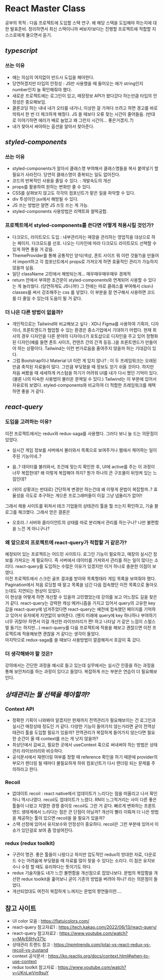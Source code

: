 # React Master Class

공부의 목적 : 다음 프로젝트에 도입할 스택 연구. 왜 해당 스택을 도입해야 하는지에 대한 발표준비. 정리하면서 최신 스택이니까 써보자!보다는 진행할 프로젝트에 적합할 지 스스로에게 물으면서 듣기.

## _typescript_

### 쓰는 이유

-   얘는 의심의 여지없이 반드시 도입을 해야한다.
-   당연하겠지만 타입의 안정성 : JS만 사용했을 때 들어오는 애가 string인지 number인지 늘 확인해줘야 했다.
-   새로운 프로젝트에는 로그인이 있고, 매장정보 API가 왔다갔다 하는만큼 타입의 안정성은 중요해보임.
-   클론코딩 하는 내내 내가 오타를 내거나, 이상한 걸 가져다 쓰려고 하면 경고를 바로 띄워서 한 번 더 체크하게 해줬다. JS 쓸 때보다 오류 찾는 시간이 줄어들음. (반대로 이야기하면 에러가 배로 늘었고 왜 그런지 시간이... 좋은거겠지..?)
-   내가 찾아서 써야하는 옵션을 알아서 찾아준다.

## _styled-components_

### 쓰는 이유

-   styled-components가 알아서 클래스명 부여해서 클래스명들을 복사 붙여넣기 할 필요가 사라진다. 당연히 클래스명이 중복되는 일도 없어진다.
-   코드의 반복적인 사용을 줄일 수 있다. : 개발속도의 개선
-   props를 활용하여 원하는 변화만 줄 수 있다.
-   CSS를 살펴보지 않고도 각각의 컴포넌트가 맡은 일을 파악할 수 있다.
-   div 투성이인 jsx에서 해방될 수 있다.
-   JS 쓰는 방법만 알면 JS 쓰듯 쓰는 게 가능.
-   styled-components 사용방법은 리엑트와 찰떡궁합.

### 프로젝트에서 styled-components를 쓴다면 어떻게 적용시킬 것인가?

-   다크모드, 라이트모드 도입 : 내부관리자는 매장을 관리하는 영업직을 대상으로 하는 페이지. 다크모드를 선호. 나오는 디자인에 따라 다크모드 라이트모드 선택할 수 있게 하면 좋을 거 같음.
-   ThemeProvider를 통해 공통적인 양식(색상, 폰트 사이즈 뭐 이런 것들?)을 만들어서 import하고 각 컴포넌트에서 props로 가져오게 하면 효율적인 관리가 가능하지 않을까 싶음.
-   일단 className 고민에서 해방되는게... 매우매우매우매우 경제적
-   return 안에서 부여한 조건문이 styled-components와 연계되어 사용할 수 있다는 게 놀라웠다. (당연하게도 JS니까!) 그 전에는 따로 클래스를 부여해서 clsx나 classes를 써서 강조해주는 css 를 넣었다. 이 부분을 잘 연구해서 사용하면 코드를 더 줄일 수 있는데 도움이 될 거 같다.

### 더 나은 다른 방법이 없을까?

-   개인적으로는 Tailwind와 비교해보고 싶다 : XD나 Figma를 사용하여 기획자, 디자이너, 프론트엔드가 협업할 수 있는 환경은 중소기업에서 기대하기 어렵다. 현재 회사의 경우 디자인을 다른 분야의 디자이너가 포토샵으로 디자인을 주고 있어 정형화된 디자인(예를 들면 폰트 사이즈, 컨텐츠 간의 간격 등등..)을 프론트엔드가 만들어야 하는 상황이다. Tailwind는 이런 번거로움을 줄여주지 않을까 하는 기대감이 있다.
-   그럼 Bootstrap이나 Material UI 이런 게 있지 않나? : 이 두 프레임워크는 오래된만큼 축적된 자료들이 많다. 그만큼 부딪혔을 때 정보도 얻기 쉬울 것이다. 하지만 처음 써봤을 때 세세하게 커스텀을 하기가 어려워 UI를 내가 다시 짰던 기억이 있다. (물론 나의 미숙한 사용법이 불러온 문제일 수 있다.) Tailwind는 이 부분에 있어서 자유로워 보였다. styled-components와 비교하여 더 적합한 프레임워크를 채택하면 좋을 거 같다.

## _react-query_

### 도입을 고려하는 이유?

이전 프로젝트에서는 redux와 redux-saga를 사용했다. 그러다 보니 늘 드는 의문점이 있었다.

-   실시간 게임 정보를 서버에서 불러와서 목록으로 보여주거나 웹에서 제어하는 일이 주된 기능이네..?

-   음..? 데이터를 불러와서, 조건에 맞는지 확인한 후, UI에 active를 주는 이 과정이 너무 복잡한데? 왜 이렇게 복잡해야 하지? 뭔가 하나의 큰 구조물이 뒤엉켜 있는 느낌인데?

-   (위의 상황과는 반대로)
    간단하게 변경만 하는건데 왜 이렇게 문법이 복잡할까..? 효율성을 극도로 추구하는 게으른 프로그래머들이 이걸 그냥 냅둘리가 없어!!

그래서 채용 사이트를 뒤져서 테크 기업들의 상태관리 툴을 뭘 쓰는지 확인하고, 기술 블로그를 체크했다. 그래서 얻은 결론은

-   오호라..! 서버와 클라이언트의 상태를 따로 분리해서 관리를 하는구나? 나만 불편함을 느낀 게 아니구나?

### 왜 앞으로의 프로젝트에 react-query가 적합할 거 같은가?

예정되어 있는 프로젝트는 어드민 사이트다. 로그인 기능이 필요하고, 매장의 실시간 정보를 가져오는 게 필요하다. 즉 서버에서 데이터를 가져와서 관리를 하는 일이 많다는 소리다. react-query를 도입하는 수많은 이유가 있겠지만 이거 하나로 충분한 이점이 보였다.
<br />
이전 프로젝트에서 스크린 골프 결과를 받아와 목록형태라 게임 목록을 보여줘야 했다. Pagination에서 처음 로딩할 때 말고 목록을 넘긴 다음 접속했던 이전 목록으로 돌아오는데도 지연되는 현상이 있었다.
<br />
이 현상을 어떻게 하면 개선할 수 있을까 고민했었는데 강의를 보고 어느정도 길을 찾은 거 같다. react-query는 강력한 캐싱 메커니즘을 가지고 있어서 query의 고유한 key값을 react-query에 넘겨주었다면 react-query는 예전에 접속했던 페이지를 기억하고 있어서 유저에게 지연없이 보여준다. (웬지 미래에 query에 key 하나하나 부여하기 너무 귀찮아! 하면서 이걸 개선한 라이브러리가 짠! 하고 나타날 거 같은 느낌이 스멀스멀 들기는 하지만...) react-query를 다음 프로젝트에 적용을 해보고 괜찮으면 이전 프로젝트에 적용해보면 괜찮을 거 같다는 생각이 들었다.
<br />
마지막으로 redux-saga를 쓸 때보다 사용방법이 깔끔해져서 호감이 훅 갔다.

### 더 생각해봐야 할 것은?

강의에서는 간단한 과정을 예시로 들고 있는데 실무에서는 실시간 인증을 하는 과정을 통해 보안처리를 하는 과정이 있다고 들었다. 복잡하게 쓰는 부분은 연습이 더 필요해보인다.

## _상태관리는 뭘 선택을 해야할까?_

### Context API

-   정확한 기획이 나와봐야 알겠지만 현재까지 전역관리가 필요해보이는 건 로그인과 실시간 매장상태 정도인 거 같다. 다양한 기능이 들어가지 않는거라면 굳이 전역상태관리 툴을 도입할 필요가 있을까? 전역관리가 복잡하게 들어가지 않는다면 필요한 순간이 올 때 context를 쓰는 게 낫지 않을까?
-   최상단에서 감싸고, 필요한 곳에서 useContext 훅으로 써내써야 하는 방법은 상태관리 라이브러리와 비슷하다.
-   공식문서에서 재렌더링 여부를 정할 때 reference 확인을 하기 때문에 provider의 부모가 렌더링 될 때마다 불필요하게 하위 컴포넌트가 다시 렌더링 되는 문제를 주의하라고 한다.

### Recoil

-   없데이트 recoil : react native에서 업데이트가 느리다는 점을 떠올리고 나서 확인하니 역시나였다. recoil도 업데이트가 느렸다. RN이 느그적거리는 사이 다른 좋은 툴들이 나왔고 치열한 경쟁 중이듯 recoil도 그런 거 같다. 빠르게 변화하는 프론트엔드 생태계에서 느리다는 점은 큰 단점이 아닐까? 개선이 빨리 이뤄져 더 나은 방법을 제공하는 툴이 있으면 recoil을 쓸 필요가 있을까?
-   스택 선정에 있어서 유지보수와 안정성이 중요하다. recoil은 그런 부분에 있어서 이슈가 있던걸로 보여 좀 망설여진다.

### redux (redux toolkit)

-   구관이 명관. 좋은 툴들이 나왔다고 하지만 압도적인 redux의 방대한 자료, 다운로드 수는 어려움에 부딪혔을 때 자료를 많이 찾을 수 있다는 소리다. 이 점은 유지보수나 수정 할 때도 유리하다는 뜻이기도 하다.
-   redux 기술자들도 내가 느낀 불편함을 개선점으로 잡았나보다. 문법의 복잡함을 개선한 redux toolkit을 훑어보니 굳이 기존의 방법을 버려야 하나? 라는 의문점이 들었다.
-   개선되었대도 여전히 복잡하게 느껴지는 문법의 향연들이란....

## 참고 사이트

-   UI color 모음 : https://flatuicolors.com/
-   react-query 참고자료1 : https://tech.kakao.com/2022/06/13/react-query/
-   react-query 참고자료2 : https://www.youtube.com/watch?v=MArE6Hy371c
-   상태관리 트랜드 참고 : https://npmtrends.com/jotai-vs-react-redux-vs-recoil-vs-zustand
-   context 공식문서 : https://ko.reactjs.org/docs/context.html#when-to-use-context
-   redux toolkit 참고자료 : https://www.youtube.com/watch?v=UKnLwVm9suY
